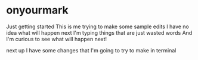 
# onyourmark
Just getting started
This is me trying to make some sample edits
I have no idea what will happen next
I'm typing things that are just wasted words
And I'm curious to see what will happen next!

next up I have some changes that I'm going to try to make in terminal
